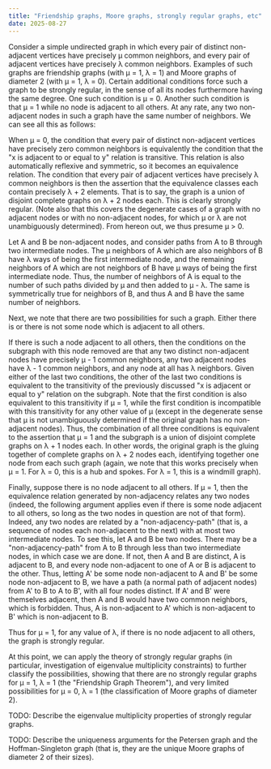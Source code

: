 ```yaml
---
title: "Friendship graphs, Moore graphs, strongly regular graphs, etc"
date: 2025-08-27
---
```

Consider a simple undirected graph in which every pair of distinct non-adjacent vertices have precisely μ common neighbors, and every pair of adjacent vertices have precisely λ common neighbors. Examples of such graphs are friendship graphs (with μ = 1, λ = 1) and Moore graphs of diameter 2 (with μ = 1, λ = 0). Certain additional conditions force such a graph to be strongly regular, in the sense of all its nodes furthermore having the same degree. One such condition is μ = 0. Another such condition is that μ = 1 while no node is adjacent to all others. At any rate, any two non-adjacent nodes in such a graph have the same number of neighbors. We can see all this as follows: <!-- more -->

When μ = 0, the condition that every pair of distinct non-adjacent vertices have precisely zero common neighbors is equivalently the condition that the "x is adjacent to or equal to y" relation is transitive. This relation is also automatically reflexive and symmetric, so it becomes an equivalence relation. The condition that every pair of adjacent vertices have precisely λ common neighbors is then the assertion that the equivalence classes each contain precisely λ + 2 elements. That is to say, the graph is a union of disjoint complete graphs on λ + 2 nodes each. This is clearly strongly regular. (Note also that this covers the degenerate cases of a graph with no adjacent nodes or with no non-adjacent nodes, for which μ or λ are not unambiguously determined). From hereon out, we thus presume μ > 0.

Let A and B be non-adjacent nodes, and consider paths from A to B through two intermediate nodes. The μ neighbors of A which are also neighbors of B have λ ways of being the first intermediate node, and the remaining neighbors of A which are not neighbors of B have μ ways of being the first intermediate node. Thus, the number of neighbors of A is equal to the number of such paths divided by μ and then added to μ - λ. The same is symmetrically true for neighbors of B, and thus A and B have the same number of neighbors.

Next, we note that there are two possibilities for such a graph. Either there is or there is not some node which is adjacent to all others.

If there is such a node adjacent to all others, then the conditions on the subgraph with this node removed are that any two distinct non-adjacent nodes have precisely μ - 1 common neighbors, any two adjacent nodes have λ - 1 common neighbors, and any node at all has λ neighbors. Given either of the last two conditions, the other of the last two conditions is equivalent to the transitivity of the previously discussed "x is adjacent or equal to y" relation on the subgraph. Note that the first condition is also equivalent to this transitivity if μ = 1, while the first condition is incompatible with this transitivity for any other value of μ (except in the degenerate sense that μ is not unambiguously determined if the original graph has no non-adjacent nodes). Thus, the combination of all three conditions is equivalent to the assertion that μ = 1 and the subgraph is a union of disjoint complete graphs on λ + 1 nodes each. In other words, the original graph is the gluing together of complete graphs on λ + 2 nodes each, identifying together one node from each such graph (again, we note that this works precisely when μ = 1. For λ = 0, this is a hub and spokes. For λ = 1, this is a windmill graph).

Finally, suppose there is no node adjacent to all others. If μ = 1, then the equivalence relation generated by non-adjacency relates any two nodes (indeed, the following argument applies even if there is some node adjacent to all others, so long as the two nodes in question are not of that form). Indeed, any two nodes are related by a "non-adjacency-path" (that is, a sequence of nodes each non-adjacent to the next) with at most two intermediate nodes. To see this, let A and B be two nodes. There may be a "non-adjacency-path" from A to B through less than two intermediate nodes, in which case we are done. If not, then A and B are distinct, A is adjacent to B, and every node non-adjacent to one of A or B is adjacent to the other. Thus, letting A' be some node non-adjacent to A and B' be some node non-adjacent to B, we have a path (a normal path of adjacent nodes) from A' to B to A to B', with all four nodes distinct. If A' and B' were themselves adjacent, then A and B would have two common neighbors, which is forbidden. Thus, A is non-adjacent to A' which is non-adjacent to B' which is non-adjacent to B.

Thus for μ = 1, for any value of λ, if there is no node adjacent to all others, the graph is strongly regular.

At this point, we can apply the theory of strongly regular graphs (in particular, investigation of eigenvalue multiplicity constraints) to further classify the possibilities, showing that there are no strongly regular graphs for μ = 1, λ = 1 (the "Friendship Graph Theorem"), and very limited possibilities for μ = 0, λ = 1 (the classification of Moore graphs of diameter 2).

TODO: Describe the eigenvalue multiplicity properties of strongly regular graphs.

TODO: Describe the uniqueness arguments for the Petersen graph and the Hoffman-Singleton graph (that is, they are the unique Moore graphs of diameter 2 of their sizes).
